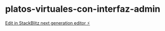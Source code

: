 # platos-virtuales-con-interfaz-admin

[Edit in StackBlitz next generation editor ⚡️](https://stackblitz.com/~/github.com/ale0009/platos-virtuales-con-interfaz-admin)
